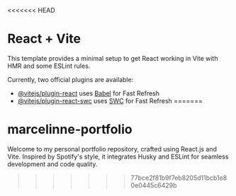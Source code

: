 <<<<<<< HEAD
# React + Vite

This template provides a minimal setup to get React working in Vite with HMR and some ESLint rules.

Currently, two official plugins are available:

- [@vitejs/plugin-react](https://github.com/vitejs/vite-plugin-react/blob/main/packages/plugin-react/README.md) uses [Babel](https://babeljs.io/) for Fast Refresh
- [@vitejs/plugin-react-swc](https://github.com/vitejs/vite-plugin-react-swc) uses [SWC](https://swc.rs/) for Fast Refresh
=======
# marcelinne-portfolio
Welcome to my personal portfolio repository, crafted using React.js and Vite. Inspired by Spotify's style, it integrates Husky and ESLint for seamless development and code quality.
>>>>>>> 77bce2f81b9f7eb8205d11bcb1e80e0445c6429b
